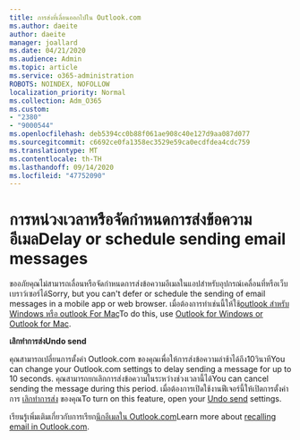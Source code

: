 ```yaml
---
title: การส่งที่เลื่อนออกไปใน Outlook.com
ms.author: daeite
author: daeite
manager: joallard
ms.date: 04/21/2020
ms.audience: Admin
ms.topic: article
ms.service: o365-administration
ROBOTS: NOINDEX, NOFOLLOW
localization_priority: Normal
ms.collection: Adm_O365
ms.custom:
- "2380"
- "9000544"
ms.openlocfilehash: deb5394cc0b88f061ae908c40e127d9aa087d077
ms.sourcegitcommit: c6692ce0fa1358ec3529e59ca0ecdfdea4cdc759
ms.translationtype: MT
ms.contentlocale: th-TH
ms.lasthandoff: 09/14/2020
ms.locfileid: "47752090"
---
```

# <a name="delay-or-schedule-sending-email-messages"></a><span data-ttu-id="8c010-102">การหน่วงเวลาหรือจัดกำหนดการส่งข้อความอีเมล</span><span class="sxs-lookup"><span data-stu-id="8c010-102">Delay or schedule sending email messages</span></span>

<span data-ttu-id="8c010-103">ขออภัยคุณไม่สามารถเลื่อนหรือจัดกำหนดการส่งข้อความอีเมลในแอปสำหรับอุปกรณ์เคลื่อนที่หรือเว็บเบราว์เซอร์ได้</span><span class="sxs-lookup"><span data-stu-id="8c010-103">Sorry, but you can't defer or schedule the sending of email messages in a mobile app or web browser.</span></span> <span data-ttu-id="8c010-104">เมื่อต้องการทำเช่นนี้ให้ใช้[outlook สำหรับ Windows หรือ outlook For Mac](https://products.office.com/outlook/email-and-calendar-software-microsoft-outlook)</span><span class="sxs-lookup"><span data-stu-id="8c010-104">To do this, use [Outlook for Windows or Outlook for Mac](https://products.office.com/outlook/email-and-calendar-software-microsoft-outlook).</span></span>

<span data-ttu-id="8c010-105">**เลิกทำการส่ง**</span><span class="sxs-lookup"><span data-stu-id="8c010-105">**Undo send**</span></span>

<span data-ttu-id="8c010-106">คุณสามารถเปลี่ยนการตั้งค่า Outlook.com ของคุณเพื่อให้การส่งข้อความล่าช้าได้ถึง10วินาที</span><span class="sxs-lookup"><span data-stu-id="8c010-106">You can change your Outlook.com settings to delay sending a message for up to 10 seconds.</span></span> <span data-ttu-id="8c010-107">คุณสามารถยกเลิกการส่งข้อความในระหว่างช่วงเวลานี้ได้</span><span class="sxs-lookup"><span data-stu-id="8c010-107">You can cancel sending the message during this period.</span></span> <span data-ttu-id="8c010-108">เมื่อต้องการเปิดใช้งานฟีเจอร์นี้ให้เปิดการตั้งค่าการ [เลิกทำการส่ง](https://outlook.live.com/mail/options/mail/messageContent/undoSend) ของคุณ</span><span class="sxs-lookup"><span data-stu-id="8c010-108">To turn on this feature, open your [Undo send](https://outlook.live.com/mail/options/mail/messageContent/undoSend) settings.</span></span>

<span data-ttu-id="8c010-109">เรียนรู้เพิ่มเติมเกี่ยวกับการเรียก[นึกอีเมลใน Outlook.com](https://support.office.com/article/c069ddde-5282-4085-8f4c-d7b133324f8a?wt.mc_id=Office_Outlook_com_Alchemy)</span><span class="sxs-lookup"><span data-stu-id="8c010-109">Learn more about [recalling email in Outlook.com](https://support.office.com/article/c069ddde-5282-4085-8f4c-d7b133324f8a?wt.mc_id=Office_Outlook_com_Alchemy).</span></span>